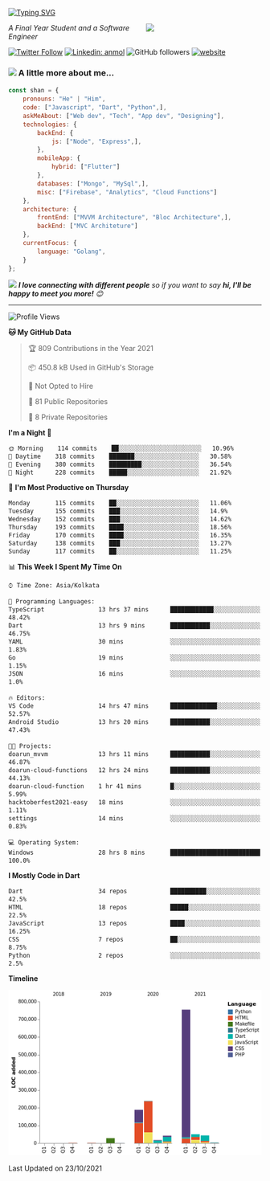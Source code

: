 <!-- <h2>नमस्ते (Namaste)🙏🏻, I'm Shan Shaji! <img src="https://media.giphy.com/media/12oufCB0MyZ1Go/giphy.gif" width="50"></h2> -->
[![Typing SVG](https://readme-typing-svg.herokuapp.com?lines=Hey%2C+I'm+Shan;I+am+a+Full+Stack+Developer)](https://git.io/typing-svg)

<img align='right' src="https://media.giphy.com/media/M9gbBd9nbDrOTu1Mqx/giphy.gif" width="230">
<p><em>A Final Year Student and a Software Engineer</em></p>

[![Twitter Follow](https://img.shields.io/twitter/follow/shan__shaji?style=flat)](https://twitter.com/intent/follow?screen_name=shan__shaji)
[![Linkedin: anmol](https://img.shields.io/badge/shan-shaji?style=flat-square&logo=Linkedin&logoColor=white&link=https://www.linkedin.com/in/shan-shaji/)](https://www.linkedin.com/in/shan-shaji/)
![GitHub followers](https://img.shields.io/github/followers/shan-shaji?label=Follow&style=social)
[![website](https://img.shields.io/badge/Website-46a2f1.svg?&style=flat-square&logo=Google-Chrome&logoColor=white&link=http://shan-shaji.github.io/)](http://shan-shaji.github.io/)



### <img src="https://media.giphy.com/media/VgCDAzcKvsR6OM0uWg/giphy.gif" width="50"> A little more about me...  

```javascript
const shan = {
    pronouns: "He" | "Him",
    code: ["Javascript", "Dart", "Python",],
    askMeAbout: ["Web dev", "Tech", "App dev", "Designing"],
    technologies: {
        backEnd: {
            js: ["Node", "Express",],
        },
        mobileApp: {
            hybrid: ["Flutter"]
        },
        databases: ["Mongo", "MySql",],
        misc: ["Firebase", "Analytics", "Cloud Functions"]
    },
    architecture: {
        frontEnd: ["MVVM Architecture", "Bloc Architecture",],
        backEnd: ["MVC Architeture"]
    },
    currentFocus: {
        language: "Golang",
    }
};
```

<img src="https://media.giphy.com/media/LnQjpWaON8nhr21vNW/giphy.gif" width="60"> <em><b>I love connecting with different people</b> so if you want to say <b>hi, I'll be happy to meet you more!</b> 😊</em>

---
<!--START_SECTION:waka-->
![Profile Views](http://img.shields.io/badge/Profile%20Views-8-blue)

**🐱 My GitHub Data** 

> 🏆 809 Contributions in the Year 2021
 > 
> 📦 450.8 kB Used in GitHub's Storage 
 > 
> 🚫 Not Opted to Hire
 > 
> 📜 81 Public Repositories 
 > 
> 🔑 8 Private Repositories  
 > 
**I'm a Night 🦉** 

```text
🌞 Morning    114 commits    ██░░░░░░░░░░░░░░░░░░░░░░░   10.96% 
🌆 Daytime    318 commits    ███████░░░░░░░░░░░░░░░░░░   30.58% 
🌃 Evening    380 commits    █████████░░░░░░░░░░░░░░░░   36.54% 
🌙 Night      228 commits    █████░░░░░░░░░░░░░░░░░░░░   21.92%

```
📅 **I'm Most Productive on Thursday** 

```text
Monday       115 commits    ██░░░░░░░░░░░░░░░░░░░░░░░   11.06% 
Tuesday      155 commits    ███░░░░░░░░░░░░░░░░░░░░░░   14.9% 
Wednesday    152 commits    ███░░░░░░░░░░░░░░░░░░░░░░   14.62% 
Thursday     193 commits    ████░░░░░░░░░░░░░░░░░░░░░   18.56% 
Friday       170 commits    ████░░░░░░░░░░░░░░░░░░░░░   16.35% 
Saturday     138 commits    ███░░░░░░░░░░░░░░░░░░░░░░   13.27% 
Sunday       117 commits    ██░░░░░░░░░░░░░░░░░░░░░░░   11.25%

```


📊 **This Week I Spent My Time On** 

```text
⌚︎ Time Zone: Asia/Kolkata

💬 Programming Languages: 
TypeScript               13 hrs 37 mins      ████████████░░░░░░░░░░░░░   48.42% 
Dart                     13 hrs 9 mins       ███████████░░░░░░░░░░░░░░   46.75% 
YAML                     30 mins             ░░░░░░░░░░░░░░░░░░░░░░░░░   1.83% 
Go                       19 mins             ░░░░░░░░░░░░░░░░░░░░░░░░░   1.15% 
JSON                     16 mins             ░░░░░░░░░░░░░░░░░░░░░░░░░   1.0%

🔥 Editors: 
VS Code                  14 hrs 47 mins      █████████████░░░░░░░░░░░░   52.57% 
Android Studio           13 hrs 20 mins      ███████████░░░░░░░░░░░░░░   47.43%

🐱‍💻 Projects: 
doarun_mvvm              13 hrs 11 mins      ███████████░░░░░░░░░░░░░░   46.87% 
doarun-cloud-functions   12 hrs 24 mins      ███████████░░░░░░░░░░░░░░   44.13% 
doarun-cloud-function    1 hr 41 mins        █░░░░░░░░░░░░░░░░░░░░░░░░   5.99% 
hacktoberfest2021-easy   18 mins             ░░░░░░░░░░░░░░░░░░░░░░░░░   1.11% 
settings                 14 mins             ░░░░░░░░░░░░░░░░░░░░░░░░░   0.83%

💻 Operating System: 
Windows                  28 hrs 8 mins       █████████████████████████   100.0%

```

**I Mostly Code in Dart** 

```text
Dart                     34 repos            ██████████░░░░░░░░░░░░░░░   42.5% 
HTML                     18 repos            █████░░░░░░░░░░░░░░░░░░░░   22.5% 
JavaScript               13 repos            ████░░░░░░░░░░░░░░░░░░░░░   16.25% 
CSS                      7 repos             ██░░░░░░░░░░░░░░░░░░░░░░░   8.75% 
Python                   2 repos             ░░░░░░░░░░░░░░░░░░░░░░░░░   2.5%

```


**Timeline**

![Chart not found](https://raw.githubusercontent.com/shan-shaji/shan-shaji/master/charts/bar_graph.png) 


 Last Updated on 23/10/2021
<!--END_SECTION:waka-->

